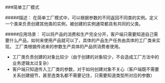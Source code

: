 ###简单工厂模式

#####描述：
在简单工厂模式中，可以根据参数的不同返回不同类的实例。定义一个类来负责创建其他类的实例，被创建的实例通常都具有共同的父类。

#####应用场景：
可以将产品的消费和生产完全分开，客户端只需要知道自己需要什么产品，如何来使用产品就可以了，具体的产品生产任务由具体的工厂类来实现。
工厂类根据传进来的参数生产具体的产品供消费者使用。
- 工厂类负责创建的对象比较少（由于创建的对象较少，不会造成工厂方法中的业务逻辑太过复杂）
- 客户端只知道传入工厂类的参数，对于如何创建对象不关心（客户端既不需要关系创建细节，甚至连类名都不需要记住，只需要知道类型所对应的参数）